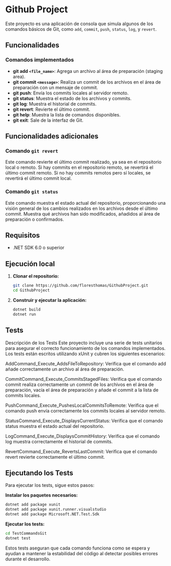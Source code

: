 # Github Project

Este proyecto es una aplicación de consola que simula algunos de los comandos básicos de Git, como `add`, `commit`, `push`, `status`, `log`, y `revert`.

## Funcionalidades

### Comandos implementados

- **git add `<file_name>`**: Agrega un archivo al área de preparación (staging area).
- **git commit `<message>`**: Realiza un commit de los archivos en el área de preparación con un mensaje de commit.
- **git push**: Envía los commits locales al servidor remoto.
- **git status**: Muestra el estado de los archivos y commits.
- **git log**: Muestra el historial de commits.
- **git revert**: Revierte el último commit.
- **git help**: Muestra la lista de comandos disponibles.
- **git exit**: Sale de la interfaz de Git.

## Funcionalidades adicionales

### Comando `git revert`

Este comando revierte el último commit realizado, ya sea en el repositorio local o remoto. Si hay commits en el repositorio remoto, se revertirá el último commit remoto. Si no hay commits remotos pero sí locales, se revertirá el último commit local.

### Comando `git status`

Este comando muestra el estado actual del repositorio, proporcionando una visión general de los cambios realizados en los archivos desde el último commit. Muestra qué archivos han sido modificados, añadidos al área de preparación o confirmados.

## Requisitos

- .NET SDK 6.0 o superior

## Ejecución local

1. **Clonar el repositorio:**

    ```sh
    git clone https://github.com/floresthomas/GithubProject.git
    cd GithubProject
    ```

2. **Construir y ejecutar la aplicación:**

    ```sh
    dotnet build
    dotnet run
    ```

## Tests

Descripción de los Tests
Este proyecto incluye una serie de tests unitarios para asegurar el correcto funcionamiento de los comandos implementados. Los tests están escritos utilizando xUnit y cubren los siguientes escenarios:

AddCommand_Execute_AddsFileToRepository: Verifica que el comando add añade correctamente un archivo al área de preparación.

CommitCommand_Execute_CommitsStagedFiles: Verifica que el comando commit realiza correctamente un commit de los archivos en el área de preparación, vacía el área de preparación y añade el commit a la lista de commits locales.

PushCommand_Execute_PushesLocalCommitsToRemote: Verifica que el comando push envía correctamente los commits locales al servidor remoto.

StatusCommand_Execute_DisplaysCurrentStatus: Verifica que el comando status muestra el estado actual del repositorio.

LogCommand_Execute_DisplaysCommitHistory: Verifica que el comando log muestra correctamente el historial de commits.

RevertCommand_Execute_RevertsLastCommit: Verifica que el comando revert revierte correctamente el último commit.

## Ejecutando los Tests
Para ejecutar los tests, sigue estos pasos:

**Instalar los paquetes necesarios:**
```sh
dotnet add package xunit
dotnet add package xunit.runner.visualstudio
dotnet add package Microsoft.NET.Test.Sdk
```

**Ejecutar los tests:**
```sh
cd TestCommandsGit
dotnet test
```

Estos tests aseguran que cada comando funciona como se espera y ayudan a mantener la estabilidad del código al detectar posibles errores durante el desarrollo.
